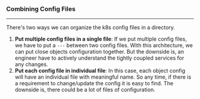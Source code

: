 ### Combining Config Files

---

There's two ways we can organize the k8s config files in a directory.

1. **Put multiple config files in a single file**: If we put multiple config files, we have to put a `---` between two config files. With this architecture, we can put close objects configuration together. But the downside is, an engineer have to actively understand the tightly coupled services for any changes.
2. **Put each config file in individual file**: In this case, each object config will have an individual file with meaningful name. So any time, if there is a requirement to change/update the config it is easy to find. The downside is, there could be a lot of files of configuration.
